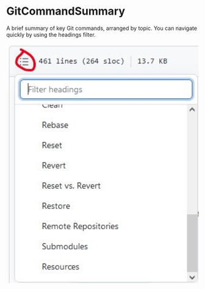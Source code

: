 # GitCommandSummary
A brief summary of key Git commands, arranged by topic. You can navigate quickly by using the headings filter.

<img src = "./images for README/how to filter markdown headings.png" width = "600"/>